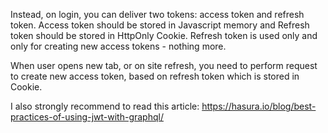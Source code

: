 Instead, on login, you can deliver two tokens: access token and refresh token. Access token should be stored in Javascript memory and Refresh token should be stored in HttpOnly Cookie. Refresh token is used only and only for creating new access tokens - nothing more.

When user opens new tab, or on site refresh, you need to perform request to create new access token, based on refresh token which is stored in Cookie.

I also strongly recommend to read this article: https://hasura.io/blog/best-practices-of-using-jwt-with-graphql/